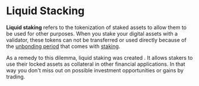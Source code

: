 # Liquid Stacking

**Liquid staking** refers to the tokenization of staked assets to allow them to be used for other purposes.
When you stake your digital assets with a validator, these tokens can not be transferred or used directly because of the [unbonding period](unbonding_period.md) that comes with [staking](What_is_staking.md). <br>

As a remedy to this dilemma, liquid staking was created . It allows stakers to use their locked assets as collateral in other financial applications. In that way you don't miss out on possible investment opportunities or gains by trading.
